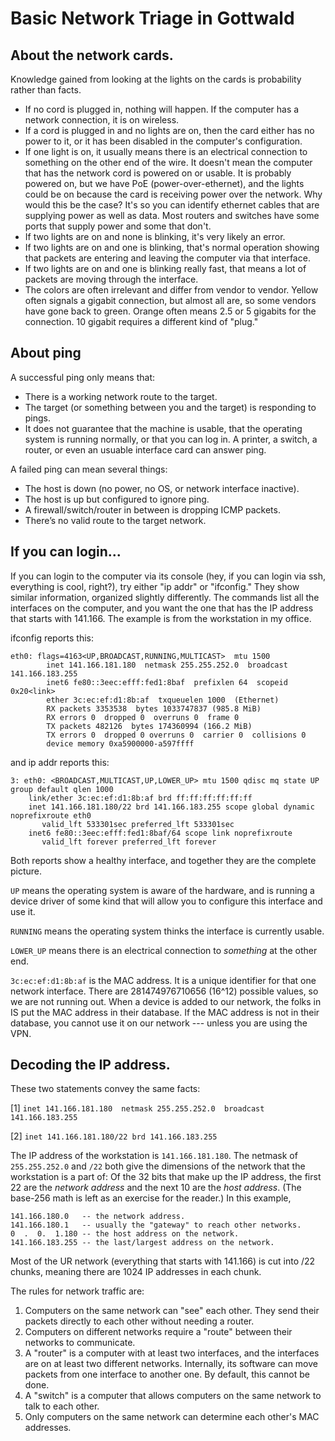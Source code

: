 # Basic Network Triage in Gottwald

## About the network cards.

Knowledge gained from looking at the lights on the cards is probability rather than facts. 

- If no cord is plugged in, nothing will happen. If the computer has a network connection, it is on wireless.
- If a cord is plugged in and no lights are on, then the card either has no power to it, or it has been disabled in the computer's configuration. 
- If one light is on, it usually means there is an electrical connection to something on the other end of the wire. It doesn't mean the computer that has the network cord is powered on or usable. It is probably powered on, but we have PoE (power-over-ethernet), and the lights could be on because the card is receiving power over the network. Why would this be the case? It's so you can identify ethernet cables that are supplying power as well as data. Most routers and switches have some ports that supply power and some that don't.
- If two lights are on and none is blinking, it's very likely an error.
- If two lights are on and one is blinking, that's normal operation showing that packets are entering and leaving the computer via that interface.
- If two lights are on and one is blinking really fast, that means a lot of packets are moving through the interface.
- The colors are often irrelevant and differ from vendor to vendor. Yellow often signals a gigabit connection, but almost all are, so some vendors have gone back to green. Orange often means 2.5 or 5 gigabits for the connection. 10 gigabit requires a different kind of "plug."

## About ping

A successful ping only means that:

- There is a working network route to the target.
- The target (or something between you and the target) is responding to pings.
- It does not guarantee that the machine is usable, that the operating system is running normally, or that you can log in. A printer, a switch, a router, or even an usuable interface card can answer ping.

A failed ping can mean several things:

- The host is down (no power, no OS, or network interface inactive).
- The host is up but configured to ignore ping.
- A firewall/switch/router in between is dropping ICMP packets.
- There’s no valid route to the target network.


## If you can login...

If you can login to the computer via its console (hey, if you can login via ssh, everything is cool, right?), try either "ip addr" or "ifconfig." They show similar information, organized slightly differently. The commands list all the interfaces on the computer, and you want the one that has the IP address that starts with 141.166. The example is from the workstation in my office. 

ifconfig reports this:
```
eth0: flags=4163<UP,BROADCAST,RUNNING,MULTICAST>  mtu 1500
        inet 141.166.181.180  netmask 255.255.252.0  broadcast 141.166.183.255
        inet6 fe80::3eec:efff:fed1:8baf  prefixlen 64  scopeid 0x20<link>
        ether 3c:ec:ef:d1:8b:af  txqueuelen 1000  (Ethernet)
        RX packets 3353538  bytes 1033747837 (985.8 MiB)
        RX errors 0  dropped 0  overruns 0  frame 0
        TX packets 482126  bytes 174360994 (166.2 MiB)
        TX errors 0  dropped 0 overruns 0  carrier 0  collisions 0
        device memory 0xa5900000-a597ffff
```

and ip addr reports this:

```
3: eth0: <BROADCAST,MULTICAST,UP,LOWER_UP> mtu 1500 qdisc mq state UP group default qlen 1000
    link/ether 3c:ec:ef:d1:8b:af brd ff:ff:ff:ff:ff:ff
    inet 141.166.181.180/22 brd 141.166.183.255 scope global dynamic noprefixroute eth0
       valid_lft 533301sec preferred_lft 533301sec
    inet6 fe80::3eec:efff:fed1:8baf/64 scope link noprefixroute 
       valid_lft forever preferred_lft forever
```

Both reports show a healthy interface, and together they are the complete picture.

`UP` means the operating system is aware of the hardware, and is running a device driver
of some kind that will allow you to configure this interface and use it.

`RUNNING` means the operating system thinks the interface is currently usable.

`LOWER_UP` means there is an electrical connection to *something* at the other end.

`3c:ec:ef:d1:8b:af` is the MAC address. It is a unique identifier for that one network
interface. There are 281474976710656 (16^12) possible values, so we are not running out.
When a device is added to our network, the folks in IS put the MAC address in their database.
If the MAC address is not in their database, you cannot use it on our network --- unless you are
using the VPN.

## Decoding the IP address.

These two statements convey the same facts:

[1] `inet 141.166.181.180  netmask 255.255.252.0  broadcast 141.166.183.255`

[2] `inet 141.166.181.180/22 brd 141.166.183.255`

The IP address of the workstation is `141.166.181.180`. The netmask of `255.255.252.0` and `/22` both 
give the dimensions of the network that the workstation is a part of: Of the 32 bits that
make up the IP address, the first 22 are the *network address* and the next 10 are the *host address*.
(The base-256 math is left as an exercise for the reader.)
In this example, 

```
141.166.180.0   -- the network address.
141.166.180.1   -- usually the "gateway" to reach other networks.
0  .  0.  1.180 -- the host address on the network.
141.166.183.255 -- the last/largest address on the network.
```

Most of the UR network (everything that starts with 141.166) is cut into /22 chunks, meaning there
are 1024 IP addresses in each chunk.

The rules for network traffic are:

1. Computers on the same network can "see" each other. They send their packets
    directly to each other without needing a router.
1. Computers on different networks require a "route" between their networks to
    communicate.
1. A "router" is a computer with at least two interfaces, and the interfaces are on
    at least two different networks. Internally, its software can move packets from
    one interface to another one. By default, this cannot be done.
1. A "switch" is a computer that allows computers on the same network to talk to each other.
1. Only computers on the same network can determine each other's MAC addresses.









